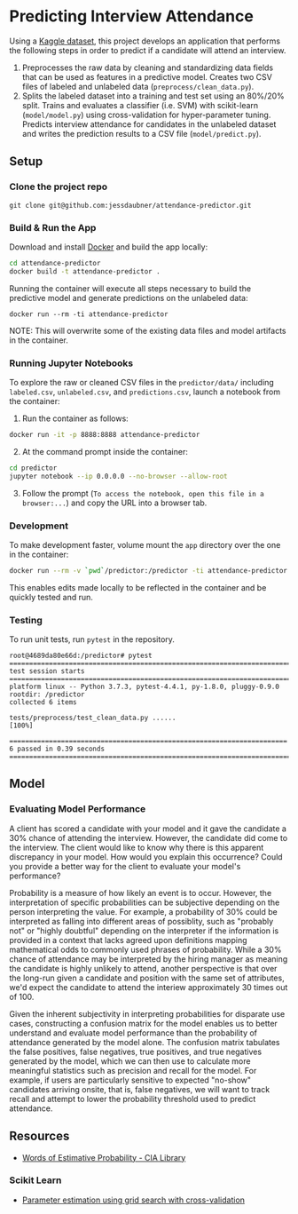 # Predicting Interview Attendance
Using a [Kaggle dataset](https://www.kaggle.com/vishnusraghavan/the-interview-attendance-problem/data), this project develops an application that performs the following steps in order to predict if a candidate will attend an interview.
1. Preprocesses the raw data by cleaning and standardizing data fields that can be used as features in a predictive model. Creates two CSV files of labeled and unlabeled data (`preprocess/clean_data.py`).
2. Splits the labeled dataset into a training and test set using an 80%/20% split. Trains and evaluates a classifier (i.e. SVM) with scikit-learn (`model/model.py`) using cross-validation for hyper-parameter tuning. Predicts interview attendance for candidates in the unlabeled dataset and writes the prediction results to a CSV file (`model/predict.py`).

## Setup
### Clone the project repo
`git clone git@github.com:jessdaubner/attendance-predictor.git`

### Build & Run the App
Download and install [Docker](https://www.docker.com/get-started) and build the app locally:
```bash
cd attendance-predictor
docker build -t attendance-predictor .
```

Running the container will execute all steps necessary to build the predictive model and generate predictions on the unlabeled data:
```
docker run --rm -ti attendance-predictor
```
NOTE: This will overwrite some of the existing data files and model artifacts in the container.

### Running Jupyter Notebooks
To explore the raw or cleaned CSV files in the `predictor/data/` including `labeled.csv`, `unlabeled.csv`, and `predictions.csv`, launch a notebook from the container:
1. Run the container as follows:
```bash
docker run -it -p 8888:8888 attendance-predictor
```
2. At the command prompt inside the container:
```bash
cd predictor
jupyter notebook --ip 0.0.0.0 --no-browser --allow-root
```
3. Follow the prompt (`To access the notebook, open this file in a browser:...`) and copy the URL into a browser tab.

### Development
To make development faster, volume mount the `app` directory over the one in the container:
```bash
docker run --rm -v `pwd`/predictor:/predictor -ti attendance-predictor /bin/bash
```
This enables edits made locally to be reflected in the container and be quickly tested and run.

### Testing
To run unit tests, run `pytest` in the repository.
```
root@4689da80e66d:/predictor# pytest
========================================================================= test session starts =========================================================================
platform linux -- Python 3.7.3, pytest-4.4.1, py-1.8.0, pluggy-0.9.0
rootdir: /predictor
collected 6 items

tests/preprocess/test_clean_data.py ......                                                                                                                      [100%]

====================================================================== 6 passed in 0.39 seconds =======================================================================
```

## Model

### Evaluating Model Performance
A client has scored a candidate with your model and it gave the candidate a 30% chance of attending the interview. However, the candidate did come to the interview. The client would like to know why there is this apparent discrepancy in your model. How would you explain this occurrence? Could you provide a better way for the client to evaluate your model's performance?

Probability is a measure of how likely an event is to occur. However, the interpretation of specific probabilities can be subjective depending on the person interpreting the value. For example, a probability of 30% could be interpreted as falling into different areas of possiblity, such as "probably not" or "highly doubtful" depending on the interpreter if the information is provided in a context that lacks agreed upon definitions mapping mathematical odds to commonly used phrases of probability. While a 30% chance of attendance may be interpreted by the hiring manager as meaning the candidate is highly unlikely to attend, another perspective  is that over the long-run given a candidate and position with the same set of attributes, we'd expect the candidate to attend the interiew approximately 30 times out of 100.

Given the inherent subjectivity in interpreting probabilities for disparate use cases, constructing a confusion matrix for the model enables us to better understand and evaluate model performance than the probability of attendance generated by the model alone. The confusion matrix tabulates the false positives, false negatives, true positives, and true negatives generated by the model, which we can then use to calculate more meaningful statistics such as precision and recall for the model. For example, if users are particularly sensitive to expected "no-show" candidates arriving onsite, that is, false negatives, we will want to track recall and attempt to lower the probability threshold used to predict attendance.


## Resources
* [Words of Estimative Probability - CIA Library](https://www.cia.gov/library/center-for-the-study-of-intelligence/csi-publications/books-and-monographs/sherman-kent-and-the-board-of-national-estimates-collected-essays/6words.html)
### Scikit Learn
* [Parameter estimation using grid search with cross-validation](https://scikit-learn.org/stable/auto_examples/model_selection/plot_grid_search_digits.html)
